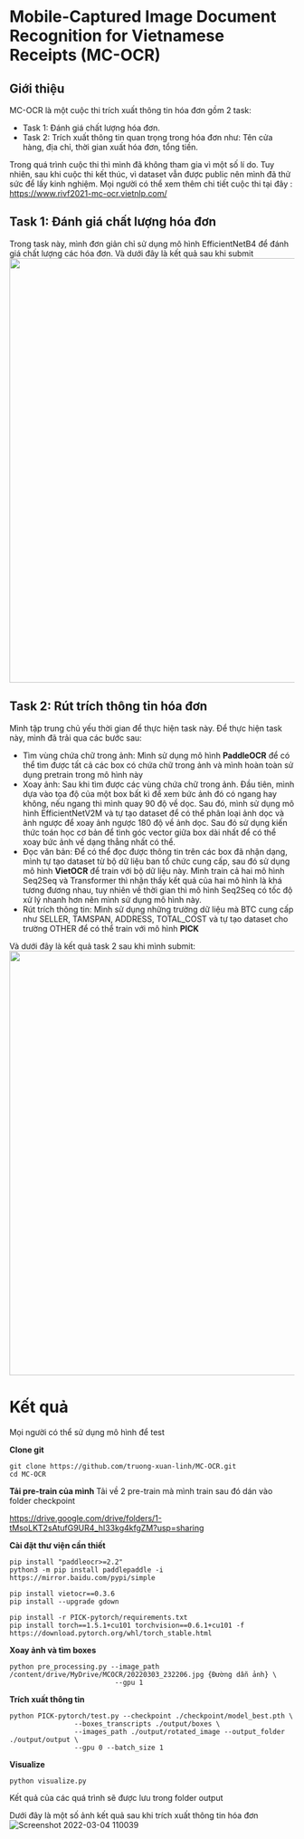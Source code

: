 # **Mobile-Captured Image Document Recognition for Vietnamese Receipts (MC-OCR)**
## **Giới thiệu**
MC-OCR là một cuộc thi trích xuất thông tin hóa đơn gồm 2 task:
* Task 1: Đánh giá chất lượng hóa đơn.
* Task 2: Trích xuất thông tin quan trọng trong hóa đơn như: Tên cửa hàng, địa chỉ, thời gian xuất hóa đơn, tổng tiền.

Trong quá trình cuộc thi thì mình đã không tham gia vì một số lí do. Tuy nhiên, sau khi cuộc thi kết thúc, vì dataset vẫn được public nên mình đã thử sức để lấy kinh nghiệm. Mọi người có thể xem thêm chi tiết cuộc thi tại đây : https://www.rivf2021-mc-ocr.vietnlp.com/
## **Task 1: Đánh giá chất lượng hóa đơn**
Trong task này, mình đơn giản chỉ sử dụng mô hình EfficientNetB4 để đánh giá chất lượng các hóa đơn. Và dưới đây là kết quả sau khi submit
<img src ="https://lh3.googleusercontent.com/B5nBPUkXUVySVNOku9v7bcXMkSEcf8HcSGtPmzWkE-gP8-sDVf0d0CFuJfSsIP0RjaJoBJXKAFODuirxUjArwqveg-Tgu7qMjbwZFdUK1ilhe9b9Ccz0qWGz04j71Wb0o2dWqBjLDjOqdF6EZad_OL1SEokNkhGtlRQeJYW9zFSrREekD5tgwa43akzbTf_KQ7Y61L7nLXx48JbD9vo-McFGylApBEFjMMZMnvjIvvx-U3PmJdQbYSrgQk7V6flGMy7ds92_f_Yrc4oJAmi-FUwjBimkxW8IaxaMth0UQy4oPGHLj5S-_YFsH6_GacVu6X-CsJQjgoCAm7LfsmMDKR37DtBcK6v2J6cx4ujZBsusOeed4-Nc42OyBFNPpeb2EAvQaYF8ScaR7-Ux2umRYMk0NbZ2fIfVEIoMrdZVq4Z-c8dI0pjQrDS6Wm23n223loPMqzIRKN1JexrvHx6xamQEM-O4eeUUDMWhMUM3Kftc51g21iht32rQtWevw3Rq45-IkSg7QBIzjumZtmBgtBbXo1a0VT_3MkJYbAKk-CafOoHpjV1w5fIfO3rWpsUJsvTqXggxyCckX7UXYOpS9_Ui1m_2IXwNI6rvNaCFLPPwO9WyJpcuHwSyDpYduKsAX_Ea2p0w7epq2oYq5xkFpUALn-UO4cdx84Z1ryjNKgSuc_hRgGM4cT8tYeB0Kf1-Ob_YFKkOL-xfkz-t-g=w1091-h357-no?authuser=0" width = "750"/>

## **Task 2: Rút trích thông tin hóa đơn**
Mình tập trung chủ yếu thời gian để thực hiện task này. Để thực hiện task này, mình đã trải qua các bước sau:
* Tìm vùng chứa chữ trong ảnh: Mình sử dụng mô hình **PaddleOCR** để có thể tìm được tất cả các box có chứa chữ trong ảnh và mình hoàn toàn sử dụng pretrain trong mô hình này 
* Xoay ảnh: Sau khi tìm được các vùng chứa chữ trong ảnh. Đầu tiên, mình dựa vào tọa độ của một box bất kì để xem bức ảnh đó có ngang hay không, nếu ngang thì mình quay 90 độ về dọc. Sau đó, mình sử dụng mô hình EfficientNetV2M và tự tạo dataset để có thể phân loại ảnh dọc và ảnh ngược để xoay ảnh ngược 180 độ về ảnh dọc. Sau đó sử dụng kiến thức toán học cơ bản để tình góc vector giữa box dài nhất để có thể xoay bức ảnh về dạng thẳng nhất có thể.
* Đọc văn bản: Để có thể đọc được thông tin trên các box đã nhận dạng, mình tự tạo dataset từ bộ dữ liệu ban tổ chức cung cấp, sau đó sử dụng mô hình **VietOCR** để train với bộ dữ liệu này. Mình train cả hai mô hình Seq2Seq và Transformer thì nhận thấy kết quả của hai mô hình là khá tương đương nhau, tuy nhiên về thời gian thì mô hình Seq2Seq có tốc độ xử lý nhanh hơn nên mình sử dụng mô hình này.
* Rút trích thông tin: Mình sử dụng những trường dữ liệu mà BTC cung cấp như SELLER, TAMSPAN, ADDRESS, TOTAL_COST và tự tạo dataset cho trường OTHER để có thể train với mô hình **PICK** 

Và dưới đây là kết quả task 2 sau khi mình submit:
<img src= "https://lh3.googleusercontent.com/xeEuoxEk-GbMnnQlryuHn8-M-yZcB0iOdf84WlPWY6pfB2pos86wawwfQR6-g3gI5BMzbWcazp1h7Bx_53B6vigMynfcambowQFvxefHUgwIBXHpJM35_MN8dazH4FkGErGmmN7VGAJcboadvE7E3Ep3P00nspyP8BBV2PVSTG0u7gJoIZcnJ_gU1yIhZGmSVFV-6iFKv1ko26k_a-kjwtnQ2G5WrQ6sbSCAvCjsIrEogSez0uJuxYsKTO6xavhBJaow8ZcOY6w6E72jvkkNJNNEnLRyXuMt--ZQCP6vw4DjMA9Vd0MJf0oTjg8tgfOsg4bdJ-ySf9XlcUODGcFHW79EC_BoGH6LDlQxrNfJKGbviCjIzJvPer9BPEj8vbwjtOD4PZG1ioyc4AjVTaBHPPctboR6RCGTcTfLvA9paKLWSnFYaMYa6wCEg4ujMMvuOlVGLl8Hib_eZwQx9WwRsDrR-2h_G4p-BsrGGhLBbJ9SaGFBnVwcvvVrcqIXdVMKDz7zq4lqO7103Ep8zdXEfL8TfVwfK_ByTwzTbz80ZEOJhMsKzYEavp1qamRyqy9x2I3BBg52qrf51daTulZl673ORzgBrpU7eeY5Zga28MEzpC_pE0mCCYGfXs-ss6YWJeRflHnfep9MMqu7DuU9QUf_ipDs12FutQEM2gr2X6yG0fI_l75YfS7G4ErjSy7Qe6hCjMTm6XXhPOsSyQ=w1090-h361-no?authuser=0" width = "750" />

# **Kết quả**
Mọi người có thể sử dụng mô hình để test

**Clone git**
```
git clone https://github.com/truong-xuan-linh/MC-OCR.git
cd MC-OCR
```

**Tải pre-train của mình**
Tải về 2 pre-train mà mình train sau đó dán vào folder checkpoint

https://drive.google.com/drive/folders/1-tMsoLKT2sAtufG9UR4_hI33kg4kfgZM?usp=sharing 

**Cài đặt thư viện cần thiết**
```
pip install "paddleocr>=2.2"
python3 -m pip install paddlepaddle -i https://mirror.baidu.com/pypi/simple
```
```
pip install vietocr==0.3.6
pip install --upgrade gdown
```
```
pip install -r PICK-pytorch/requirements.txt
pip install torch==1.5.1+cu101 torchvision==0.6.1+cu101 -f https://download.pytorch.org/whl/torch_stable.html
```

**Xoay ảnh và tìm boxes**
```
python pre_processing.py --image_path /content/drive/MyDrive/MCOCR/20220303_232206.jpg {Đường dẫn ảnh} \
                          --gpu 1   
```

**Trích xuất thông tin**
```
python PICK-pytorch/test.py --checkpoint ./checkpoint/model_best.pth \
                --boxes_transcripts ./output/boxes \
                --images_path ./output/rotated_image --output_folder ./output/output \
                --gpu 0 --batch_size 1
```

**Visualize**
```
python visualize.py
```

Kết quả của các quá trình sẽ được lưu trong folder output

Dưới đây là một số ảnh kết quả sau khi trích xuất thông tin hóa đơn
![Screenshot 2022-03-04 110039](https://user-images.githubusercontent.com/79902816/156696999-d42ca555-1d48-4bcb-97a3-7086e2f27b40.png)

                
